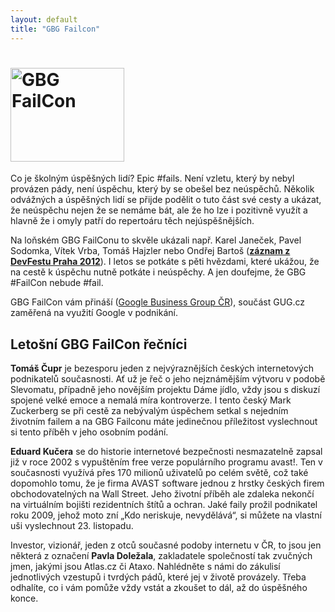 ```yaml
---
layout: default
title: "GBG Failcon"
---
```


<h1><img src="/imgs/gbg-failcon.png" width="182" height="150" alt="GBG FailCon" /></h1>

Co je školným úspěšných lidí? Epic #fails. Není vzletu, který by nebyl provázen pády, není úspěchu, který by se obešel bez neúspěchů. Několik odvážných a úspěšných lidí se přijde podělit o tuto část své cesty a ukázat, že neúspěchu nejen že se nemáme bát, ale že ho lze i pozitivně využít a hlavně že i omyly patří do repertoáru těch nejúspěšnějších. 

Na loňském GBG FailConu to skvěle ukázali např. Karel Janeček, Pavel Sodomka, Vítek Vrba, Tomáš Hajzler nebo Ondřej Bartoš ([**záznam z DevFestu Praha 2012**](http://www.youtube.com/watch?v=M84m1wV8OaQ)). I letos se potkáte s pěti hvězdami, které ukážou, že na cestě k úspěchu nutně potkáte i neúspěchy. A jen doufejme, že GBG #FailCon nebude #fail.

GBG FailCon vám přináší ([Google Business Group ČR](http://www.gug.cz/cs/gbg/skupiny/prague)), součást GUG.cz zaměřená na využití Google v podnikání.

Letošní GBG FailCon řečníci
---------------------------

**Tomáš Čupr** je bezesporu jeden z nejvýraznějších českých internetových podnikatelů současnosti. Ať už je řeč o jeho nejznámějším výtvoru v podobě Slevomatu, případně jeho novějším projektu Dáme jídlo, vždy jsou s diskuzí spojené velké emoce a nemalá míra kontroverze. I tento český Mark Zuckerberg se při cestě za nebývalým úspěchem setkal s nejedním životním failem a na GBG Failconu máte jedinečnou příležitost vyslechnout si tento příběh v jeho osobním podání.

**Eduard Kučera** se do historie internetové bezpečnosti nesmazatelně zapsal již v roce 2002 s vypuštěním free verze populárního programu avast!. Ten v současnosti využívá přes 170 milionů uživatelů po celém světě, což také dopomohlo tomu, že je firma AVAST software jednou z hrstky českých firem obchodovatelných na Wall Street. Jeho životní příběh ale zdaleka nekončí na virtuálním bojišti rezidentních štítů a ochran. Jaké faily prožil podnikatel roku 2009, jehož moto zní „Kdo neriskuje, nevydělává“, si můžete na vlastní uši vyslechnout 23. listopadu.

Investor, vizionář, jeden z otců současné podoby internetu v ČR, to jsou jen některá z označení **Pavla Doležala**, zakladatele společností tak zvučných jmen, jakými jsou Atlas.cz či Ataxo. Nahlédněte s námi do zákulisí jednotlivých vzestupů i tvrdých pádů, které jej v životě provázely. Třeba odhalíte, co i vám pomůže vždy vstát a zkoušet to dál, až do úspěšného konce.


